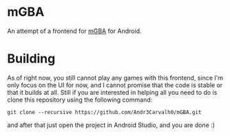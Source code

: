 # mGBA

An attempt of a frontend for [mGBA](https://github.com/mgba-emu/mgba) for Android. 

# Building

As of right now, you still cannot play any games with this frontend, since I'm only focus on the UI for now, and I cannot promise that the code is stable or that it builds at all. Still if you are interested in helping all you need to do is clone this repository using the following command:
```
git clone --recursive https://github.com/Andr3Carvalh0/mGBA.git
```
and after that just open the project in Android Studio, and you are done :)